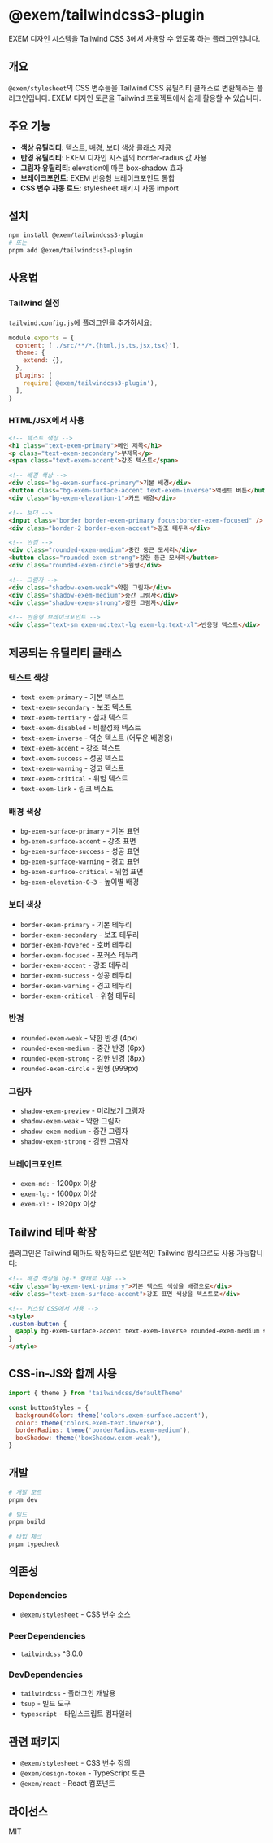 # @exem/tailwindcss3-plugin

EXEM 디자인 시스템을 Tailwind CSS 3에서 사용할 수 있도록 하는 플러그인입니다.

## 개요

`@exem/stylesheet`의 CSS 변수들을 Tailwind CSS 유틸리티 클래스로 변환해주는 플러그인입니다. EXEM 디자인 토큰을 Tailwind 프로젝트에서 쉽게 활용할 수 있습니다.

## 주요 기능

- **색상 유틸리티**: 텍스트, 배경, 보더 색상 클래스 제공
- **반경 유틸리티**: EXEM 디자인 시스템의 border-radius 값 사용
- **그림자 유틸리티**: elevation에 따른 box-shadow 효과
- **브레이크포인트**: EXEM 반응형 브레이크포인트 통합
- **CSS 변수 자동 로드**: stylesheet 패키지 자동 import

## 설치

```bash
npm install @exem/tailwindcss3-plugin
# 또는
pnpm add @exem/tailwindcss3-plugin
```

## 사용법

### Tailwind 설정

`tailwind.config.js`에 플러그인을 추가하세요:

```javascript
module.exports = {
  content: ['./src/**/*.{html,js,ts,jsx,tsx}'],
  theme: {
    extend: {},
  },
  plugins: [
    require('@exem/tailwindcss3-plugin'),
  ],
}
```

### HTML/JSX에서 사용

```html
<!-- 텍스트 색상 -->
<h1 class="text-exem-primary">메인 제목</h1>
<p class="text-exem-secondary">부제목</p>
<span class="text-exem-accent">강조 텍스트</span>

<!-- 배경 색상 -->
<div class="bg-exem-surface-primary">기본 배경</div>
<button class="bg-exem-surface-accent text-exem-inverse">액센트 버튼</button>
<div class="bg-exem-elevation-1">카드 배경</div>

<!-- 보더 -->
<input class="border border-exem-primary focus:border-exem-focused" />
<div class="border-2 border-exem-accent">강조 테두리</div>

<!-- 반경 -->
<div class="rounded-exem-medium">중간 둥근 모서리</div>
<button class="rounded-exem-strong">강한 둥근 모서리</button>
<div class="rounded-exem-circle">원형</div>

<!-- 그림자 -->
<div class="shadow-exem-weak">약한 그림자</div>
<div class="shadow-exem-medium">중간 그림자</div>
<div class="shadow-exem-strong">강한 그림자</div>

<!-- 반응형 브레이크포인트 -->
<div class="text-sm exem-md:text-lg exem-lg:text-xl">반응형 텍스트</div>
```

## 제공되는 유틸리티 클래스

### 텍스트 색상
- `text-exem-primary` - 기본 텍스트
- `text-exem-secondary` - 보조 텍스트  
- `text-exem-tertiary` - 삼차 텍스트
- `text-exem-disabled` - 비활성화 텍스트
- `text-exem-inverse` - 역순 텍스트 (어두운 배경용)
- `text-exem-accent` - 강조 텍스트
- `text-exem-success` - 성공 텍스트
- `text-exem-warning` - 경고 텍스트
- `text-exem-critical` - 위험 텍스트
- `text-exem-link` - 링크 텍스트

### 배경 색상
- `bg-exem-surface-primary` - 기본 표면
- `bg-exem-surface-accent` - 강조 표면
- `bg-exem-surface-success` - 성공 표면
- `bg-exem-surface-warning` - 경고 표면
- `bg-exem-surface-critical` - 위험 표면
- `bg-exem-elevation-0~3` - 높이별 배경

### 보더 색상
- `border-exem-primary` - 기본 테두리
- `border-exem-secondary` - 보조 테두리
- `border-exem-hovered` - 호버 테두리
- `border-exem-focused` - 포커스 테두리
- `border-exem-accent` - 강조 테두리
- `border-exem-success` - 성공 테두리
- `border-exem-warning` - 경고 테두리
- `border-exem-critical` - 위험 테두리

### 반경
- `rounded-exem-weak` - 약한 반경 (4px)
- `rounded-exem-medium` - 중간 반경 (6px)
- `rounded-exem-strong` - 강한 반경 (8px)
- `rounded-exem-circle` - 원형 (999px)

### 그림자
- `shadow-exem-preview` - 미리보기 그림자
- `shadow-exem-weak` - 약한 그림자
- `shadow-exem-medium` - 중간 그림자
- `shadow-exem-strong` - 강한 그림자

### 브레이크포인트
- `exem-md:` - 1200px 이상
- `exem-lg:` - 1600px 이상
- `exem-xl:` - 1920px 이상

## Tailwind 테마 확장

플러그인은 Tailwind 테마도 확장하므로 일반적인 Tailwind 방식으로도 사용 가능합니다:

```html
<!-- 배경 색상을 bg-* 형태로 사용 -->
<div class="bg-exem-text-primary">기본 텍스트 색상을 배경으로</div>
<div class="text-exem-surface-accent">강조 표면 색상을 텍스트로</div>

<!-- 커스텀 CSS에서 사용 -->
<style>
.custom-button {
  @apply bg-exem-surface-accent text-exem-inverse rounded-exem-medium shadow-exem-weak;
}
</style>
```

## CSS-in-JS와 함께 사용

```javascript
import { theme } from 'tailwindcss/defaultTheme'

const buttonStyles = {
  backgroundColor: theme('colors.exem-surface.accent'),
  color: theme('colors.exem-text.inverse'),
  borderRadius: theme('borderRadius.exem-medium'),
  boxShadow: theme('boxShadow.exem-weak'),
}
```

## 개발

```bash
# 개발 모드
pnpm dev

# 빌드
pnpm build

# 타입 체크
pnpm typecheck
```

## 의존성

### Dependencies
- `@exem/stylesheet` - CSS 변수 소스

### PeerDependencies
- `tailwindcss` ^3.0.0

### DevDependencies
- `tailwindcss` - 플러그인 개발용
- `tsup` - 빌드 도구
- `typescript` - 타입스크립트 컴파일러

## 관련 패키지

- `@exem/stylesheet` - CSS 변수 정의
- `@exem/design-token` - TypeScript 토큰
- `@exem/react` - React 컴포넌트

## 라이선스

MIT